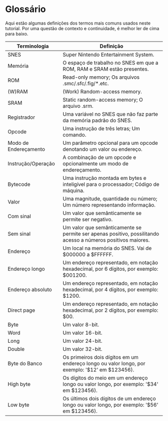 # Glossário
Aqui estão algumas definições dos termos mais comuns usados neste tutorial. Por uma questão de contexto e continuidade, é melhor ler de cima para baixo.

| Terminologia | Definição |
|-|-|
|SNES|Super Nintendo Entertainment System.|
|Memória|O espaço de trabalho no SNES em que a ROM, RAM e SRAM estão presentes.|
|ROM|Read-only memory; Os arquivos .smc/.sfc/.fig/*.etc.|
|(W)RAM|(Work) Random-access memory.|
|SRAM|Static random-access memory; O arquivo .srm.|
|Registrador|Uma variável no SNES que não faz parte da memória padrão do SNES.|
|Opcode|Uma instrução de três letras; Um comando.|
|Modo de Endereçamento|Um parâmetro opcional para um opcode denotando um valor ou endereço.|
|Instrução/Operação|A combinação de um opcode e opcionalmente um modo de endereçamento.|
|Bytecode|Uma instrução montada em bytes e inteligível para o processador; Código de máquina.|
|Valor|Uma magnitude, quantidade ou número; Um número representando informação.|
|Com sinal|Um valor que semânticamente se permite ser negativo.|
|Sem sinal|Um valor que semânticamente se permite ser apenas positivo, possilitando acesso a números positivos maiores.|
|Endereço|Um local na memória do SNES. Vai de $000000 a $FFFFFF.|
|Endereço longo|Um endereço representado, em notação hexadecimal, por 6 dígitos, por exemplo: $001200.|
|Endereço absoluto|Um endereço representado, em notação hexadecimal, por 4 dígitos, por exemplo: $1200.|
|Direct page|Um endereço representado, em notação hexadecimal, por 2 dígitos, por exemplo: $00.|
|Byte|Um valor 8-bit.|
|Word|Um valor 16-bit.|
|Long|Um valor 24-bit.|
|Double|Um valor 32-bit.|
|Byte do Banco|Os primeiros dois dígitos em um endereço longo ou valor longo, por exemplo: '$12' em $123456).|
|High byte|Os dígitos do meio em um endereço longo ou valor longo, por exemplo: '$34' em $123456).|
|Low byte|Os últimos dois dígitos de um endereço longo ou valor longo, por exemplo: '$56' em $123456).|
